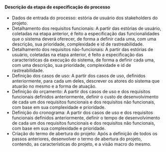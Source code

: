 ﻿#### Descrição da etapa de especificação do processo
- Dados de entrada do processo: estória de usuário dos stakeholders do projeto.
- Detalhamento dos requisitos funcionais: A partir das estórias de usuário, coletadas na etapa anterior, é feito a especificação das 
  funcionalidades que o sistema deverá oferecer, de forma a definir cada uma, com uma descrição, sua prioridade, complexidade e id 
  de rastreabilidade. 
- Detalhamento dos requisitos não-funcionais: A partir das estórias de usuário, coletadas na etapa anterior, é feito a especificação das 
  características da execução do sistema, de forma a definir cada uma, com uma descrição, sua prioridade, complexidade e id de rastreabilidade. 
- Definição dos casos de uso: A partir dos casos de uso, definidos anteriormente, para cada um deles, descrever os atores do sistema que
  atuarão no mesmo e a forma de atuação.
- Definição do orçamento: A partir dos casos de uso e dos requisitos funcionais definidos anteriormente, definir o custo de desenvolvimento
  de cada um dos requisitos funcionais e dos requisitos não funcionais, com base em sua complexidade e prioridade.
- Definição do cronograma: A partir dos casos de uso e dos requisitos funcionais definidos anteriormente, definir o tempo de desenvolvimento 
  de cada um dos requisitos funcionais e dos requisitos não funcionais, com base em sua complexidade e prioridade.
- Criação do termo de abertura do projeto: Após a definição de todos os passos anteriores, desenvolver o termo de abertura do projeto,
  contendo, as características do projeto, e a visão macro do mesmo. 